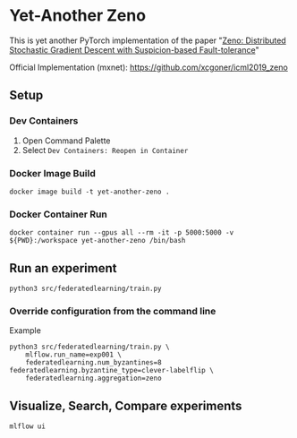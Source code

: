 # Yet-Another Zeno

This is yet another PyTorch implementation of the paper "[Zeno: Distributed Stochastic Gradient Descent with Suspicion-based Fault-tolerance](https://proceedings.mlr.press/v97/xie19b.html)"

Official Implementation (mxnet): <https://github.com/xcgoner/icml2019_zeno>

## Setup

### Dev Containers

1. Open Command Palette
2. Select `Dev Containers: Reopen in Container`

### Docker Image Build

```
docker image build -t yet-another-zeno .
```

### Docker Container Run

```
docker container run --gpus all --rm -it -p 5000:5000 -v ${PWD}:/workspace yet-another-zeno /bin/bash
```

## Run an experiment

```
python3 src/federatedlearning/train.py
```

### Override configuration from the command line

Example

```
python3 src/federatedlearning/train.py \
    mlflow.run_name=exp001 \
    federatedlearning.num_byzantines=8 federatedlearning.byzantine_type=clever-labelflip \
    federatedlearning.aggregation=zeno
```

## Visualize, Search, Compare experiments

```
mlflow ui
```